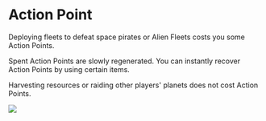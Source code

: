 # Action Point

 Deploying fleets to defeat space pirates or Alien Fleets costs you some Action Points.

Spent Action Points are slowly regenerated. You can instantly recover Action Points by using certain items.

Harvesting resources or raiding other players' planets does not cost Action Points.

![](http://astrokings.s3.amazonaws.com/html/img/help/801_001actionpoint.jpg)